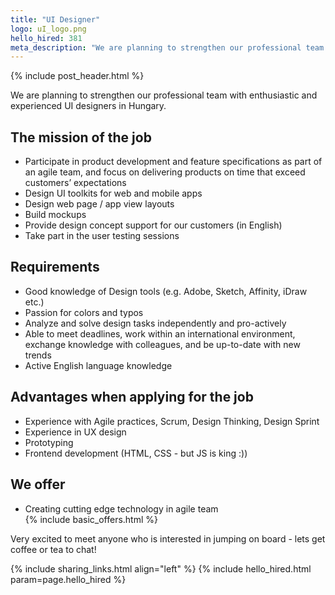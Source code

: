 ```yaml
---
title: "UI Designer"
logo: uI_logo.png
hello_hired: 381
meta_description: "We are planning to strengthen our professional team with enthusiastic and experienced UI Designer in Hungary."
---
```


{% include post_header.html %}

<div class="text-left">
  <p>
    We are planning to strengthen our professional team with enthusiastic and experienced UI designers in Hungary.
  </p>

  <h2>The mission of the job</h2>
  <ul>
    <li>Participate in product development and feature specifications as part of an agile team, and focus on delivering products on time that exceed customers’ expectations</li>
    <li>Design UI toolkits for web and mobile apps</li>
    <li>Design web page / app view layouts </li>
    <li>Build mockups</li>
    <li>Provide design concept support for our customers (in English)</li>
    <li>Take part in the user testing sessions</li>
  </ul>

  <h2>Requirements</h2>
  <ul>
  <li>Good knowledge of Design tools (e.g. Adobe, Sketch, Affinity, iDraw etc.)</li>
  <li>Passion for colors and typos</li>
  <li>Analyze and solve design tasks independently and pro-actively</li>
  <li>Able to meet deadlines, work within an international environment, exchange knowledge with colleagues, and be up-to-date with new trends</li>
  <li>Active English language knowledge</li>
  </ul>

  <h2>Advantages when applying for the job</h2>
  <ul>
    <li>Experience with Agile practices, Scrum, Design Thinking, Design Sprint</li>
    <li>Experience in UX design</li>
    <li>Prototyping</li>
    <li>Frontend development (HTML, CSS - but JS is king :))</li>
  </ul>

  <h2>We offer</h2>
  <ul>
    <li>Creating cutting edge technology in agile team</li>
    {% include basic_offers.html %}
  </ul>

  <p>Very excited to meet anyone who is interested in jumping on board - lets get coffee or tea to chat!</p>
</div>

{% include sharing_links.html align="left" %}
{% include hello_hired.html param=page.hello_hired %}
